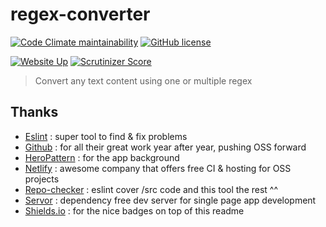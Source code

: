 # regex-converter

[![Code Climate maintainability](https://img.shields.io/codeclimate/maintainability/Shuunen/regex-converter?style=flat)](https://codeclimate.com/github/Shuunen/regex-converter)
[![GitHub license](https://img.shields.io/github/license/shuunen/regex-converter.svg?color=informational)](https://github.com/Shuunen/regex-converter/blob/master/LICENSE)

[![Website Up](https://img.shields.io/website/https/regex-converter.netlify.app.svg)](https://regex-converter.netlify.app)
[![Scrutinizer Score](https://scrutinizer-ci.com/g/Shuunen/regex-converter/badges/quality-score.png?b=master)](https://scrutinizer-ci.com/g/Shuunen/regex-converter)

> Convert any text content using one or multiple regex

## Thanks

- [Eslint](https://eslint.org) : super tool to find & fix problems
- [Github](https://github.com) : for all their great work year after year, pushing OSS forward
- [HeroPattern](https://heropatterns.com) : for the app background
- [Netlify](https://netlify.com) : awesome company that offers free CI & hosting for OSS projects
- [Repo-checker](https://github.com/Shuunen/repo-checker) : eslint cover /src code and this tool the rest ^^
- [Servor](https://github.com/lukejacksonn/servor) : dependency free dev server for single page app development
- [Shields.io](https://shields.io) : for the nice badges on top of this readme
